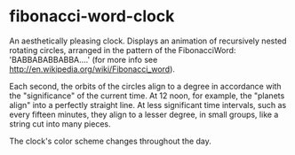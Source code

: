 fibonacci-word-clock
====================
An aesthetically pleasing clock. Displays an animation of recursively nested rotating circles, arranged 
in the pattern of the FibonacciWord: 'BABBABABBABBA....' (for more info see http://en.wikipedia.org/wiki/Fibonacci_word).

Each second, the orbits of the circles align to a degree in accordance with the "significance" of the current time. At 12 noon, for example, the "planets align" into a perfectly straight line. At less significant time intervals, such as every fifteen minutes, they align to a lesser degree, in small groups, like a string cut into many pieces.

The clock's color scheme changes throughout the day.
